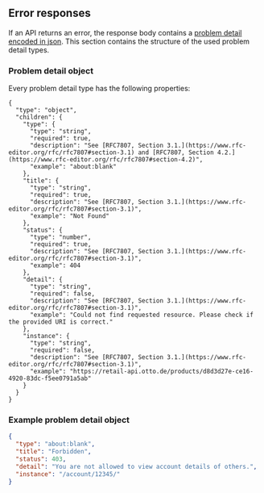 ## Error responses

If an API returns an error, the response body contains a [problem detail encoded in json](https://www.rfc-editor.org/rfc/rfc7807).
This section contains the structure of the used problem detail types.

### Problem detail object

Every problem detail type has the following properties:

```json-schema
{
  "type": "object",
  "children": {
    "type": {
      "type": "string",
      "required": true,
      "description": "See [RFC7807, Section 3.1.](https://www.rfc-editor.org/rfc/rfc7807#section-3.1) and [RFC7807, Section 4.2.](https://www.rfc-editor.org/rfc/rfc7807#section-4.2)",
      "example": "about:blank"
    },
    "title": {
      "type": "string",
      "required": true,
      "description": "See [RFC7807, Section 3.1.](https://www.rfc-editor.org/rfc/rfc7807#section-3.1)",
      "example": "Not Found"
    },
    "status": {
      "type": "number",
      "required": true,
      "description": "See [RFC7807, Section 3.1.](https://www.rfc-editor.org/rfc/rfc7807#section-3.1)",
      "example": 404
    },
    "detail": {
      "type": "string",
      "required": false,
      "description": "See [RFC7807, Section 3.1.](https://www.rfc-editor.org/rfc/rfc7807#section-3.1)",
      "example": "Could not find requested resource. Please check if the provided URI is correct."
    },
    "instance": {
      "type": "string",
      "required": false,
      "description": "See [RFC7807, Section 3.1.](https://www.rfc-editor.org/rfc/rfc7807#section-3.1)",
      "example": "https://retail-api.otto.de/products/d8d3d27e-ce16-4920-83dc-f5ee0791a5ab"
    }
  }
}
```

### Example problem detail object

```json
{
  "type": "about:blank",
  "title": "Forbidden",
  "status": 403,
  "detail": "You are not allowed to view account details of others.",
  "instance": "/account/12345/"
}
```

